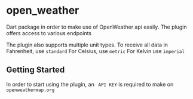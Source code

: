 # open_weather

Dart package in order to make use of OpenWeather api easily. The plugin offers access to various endpoints

The plugin also supports multiple unit types. 
To receive all data in Fahrenheit, use ```standard```
For Celsius, use ```metric```
For Kelvin use ```imperial```

## Getting Started
In order to start using the plugin, an ``` API KEY``` is required to make on ```openweathermap.org```

